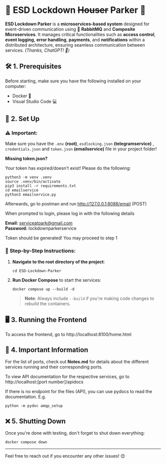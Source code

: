 
# 🔐 **ESD Lockdown ~~Houser~~ Parker** 🚀

**ESD Lockdown Parker** is a **microservices-based system** designed for event-driven communication using 📨 **RabbitMQ** and **Composite Microservices**. It manages critical functionalities such as **access control**, **event logging**, **error handling**, **payments**, and **notifications** within a distributed architecture, ensuring seamless communication between services. *(Thanks, ChatGPT! 🤖)*


## 🛠️ **1. Prerequisites**

Before starting, make sure you have the following installed on your computer:

- Docker 🐳
- Visual Studio Code 💻


## 🚀 **2. Set Up**

### ⚠️ **Important:**
Make sure you have the `.env` **(root)**, `esdlocking.json` **(telegramservice)** , `credentials.json` and `token.json` **(emailservice)** file in your project folder!

**Missing token.json?**

Your token has expired/doesn't exist! Please do the following:
```
python3 -m venv .venv
source .venv/bin/activate
pip3 install -r requirements.txt
cd emailservice
python3 emailservice.py
```
Afterwards, go to postman and run http://127.0.0.1:8088/email (POST)
   
When prompted to login, please log in with the following details

   **Email:** serviceatpark@gmail.com  
   **Password:** lockdownparkerservice

Token should be generated! You may proceed to step 1

### 🔧 **Step-by-Step Instructions:**


1. **Navigate to the root directory of the project**:
   ```
   cd ESD-Lockdown-Parker
   ```

2. **Run Docker Compose** to start the services:
   ```
   docker compose up --build -d
   ```
   > **Note**: Always include `--build` if you're making code changes to rebuild the containers.

## 🖥️ **3. Running the Frontend**

To access the frontend, go to http://localhost:8100/home.html


## 📌 **4. Important Information**

For the list of ports, check out **Notes.md** for details about the different services running and their corresponding ports.

To view API documentation for the respective services, go to http://localhost:[port number]/apidocs

If there is no endpoint for the files (API), you can use pydocs to read the documentation. E.g.

```
python -m pydoc amqp_setup
```


## ❌ **5. Shutting Down**

Once you're done with testing, don't forget to shut down everything:
```
docker compose down
```
---

Feel free to reach out if you encounter any other issues! 😊
